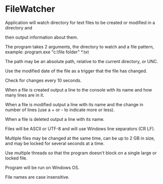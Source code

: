 # FileWatcher
Application will watch directory for text files to be created or modified in a directory and

then output information about them.



The program takes 2 arguments, the directory to watch and a file pattern, example: program.exe "c:\file folder" *.txt



The path may be an absolute path, relative to the current directory, or UNC.



Use the modified date of the file as a trigger that the file has changed.



Check for changes every 10 seconds.



When a file is created output a line to the console with its name and how many lines are in it.



When a file is modified output a line with its name and the change in number of lines (use a + or - to indicate more or less).



When a file is deleted output a line with its name.



Files will be ASCII or UTF-8 and will use Windows line separators (CR LF).



Multiple files may be changed at the same time, can be up to 2 GB in size, and may be locked for several seconds at a time.



Use multiple threads so that the program doesn't block on a single large or locked file.



Program will be run on Windows OS.



File names are case insensitive.
